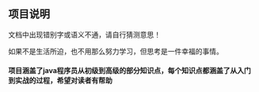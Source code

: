 ## 项目说明

文档中出现错别字或语义不通，请自行猜测意思！



如果不是生活所迫，也不用那么努力学习，但思考是一件幸福的事情。

#### 项目涵盖了java程序员从初级到高级的部分知识点，每个知识点都涵盖了从入门到实战的过程，希望对读者有帮助



